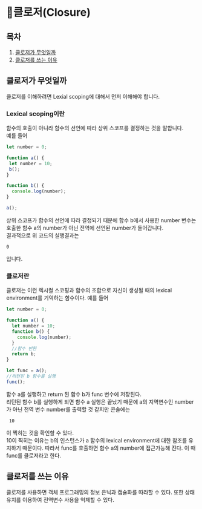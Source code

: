# 🎨클로저(Closure)
## 목차
  1. [클로저가 무엇일까](#클로저가-무엇일까) 
  2. [클로저를 쓰는 이유](#클로저를-쓰는-이유)
## 클로저가 무엇일까
 클로저를 이해하려면 Lexial scoping에 대해서 먼저 이해해야 합니다.

### Lexical scoping이란
 함수의 호출이 아니라 함수의 선언에 따라 상위 스코프를 결정하는 것을 말합니다.  
 예를 들어
```Javascript
let number = 0;

function a() {
 let number = 10;
 b();
}

function b() {
  console.log(number);
}

a();
```
상위 스코프가 함수의 선언에 따라 결정되기 때문에 함수 b에서 사용한 number 변수는 호출한 함수 a의 number가 아닌 전역에 선언된 number가 들어갑니다.  
결과적으로 위 코드의 실행결과는
```
0
```
입니다. 
### 클로저란
클로저는 이런 렉시컬 스코핑과 함수의 조합으로 자신이 생성될 때의 lexical environment를 기억하는 함수이다.
예를 들어
```Javascript
let number = 0;

function a() {
  let number = 10;
  function b() {
    console.log(number);
  }
  //함수 반환
  return b;
}

let func = a();
//리턴된 b 함수를 실행
func();
```
함수 a를 실행하고 return 된 함수 b가 func 변수에 저장된다.   
리턴된 함수 b를 실행하게 되면 함수 a 실행은 끝났기 때문에 a의 지역변수인 number가 아닌 전역 변수 number를 출력할 것 같지만 콘솔에는 
```shell
 10
```
이 찍히는 것을 확인할 수 있다.  
10이 찍히는 이유는 b의 인스턴스가 a 함수의 lexical environment에 대한 참조를 유지하기 때문이다. 따라서 func를 호출하면 함수 a의 number에 접근가능해 진다. 이 때 func를 클로저라고 한다.

## 클로저를 쓰는 이유
클로저를 사용하면 객체 프로그래밍의 정보 은닉과 캡슐화를 따라할 수 있다. 또한 상태 유지를 이용하여 전역변수 사용을 억제할 수 있다.
